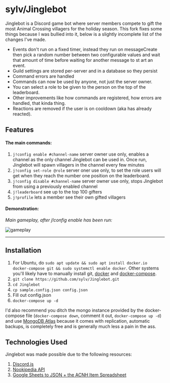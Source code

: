 # sylv/Jinglebot

Jinglebot is a Discord game bot where server members compete to gift the most Animal Crossing villagers for the holiday season. This fork fixes some things because I was bullied into it, below is a slightly incomplete list of the changes I've made.

- Events don't run on a fixed timer, instead they run on messageCreate then pick a random number between two configurable values and wait that amount of time before waiting for another message to st art an event.
- Guild settings are stored per-server and in a database so they persist
- Command errors are handled
- Commands can now be used by anyone, not just the server owner.
- You can select a role to be given to the person on the top of the leaderboard.
- Other improvements like how commands are registered, how errors are handled, that kinda thing.
- Reactions are removed if the user is on cooldown (aka has already reacted).

## Features

#### The main commands:

1. `j!config enable #channel-name` server owner use only, enables a channel as the only channel Jinglebot can be used in. Once run, Jinglebot will spawn villagers in the channel every few minutes
1. `j!config set-role @role` server oner use only, to set the role users will get when they reach the number one position on the leaderboard.
1. `j!config disable #channel-name` server owner use only, stops Jinglebot from using a previously enabled channel
1. `j!leaderboard` see up to the top 100 gifters
1. `j!profile` lets a member see their own gifted villagers

#### Demonstration:

_Main gameplay, after j!config enable has been run:_

![gameplay](https://imgur.com/ZcXyxyF.gif)

---

## Installation

1. For Ubuntu, do `sudo apt update && sudo apt install docker.io docker-compose git && sudo systemctl enable docker`. Other systems you'll likely have to manually install git, [docker](https://docs.docker.com/get-docker/) and [docker-compose](https://docs.docker.com/compose/install/).
1. `git clone https://github.com/sylv/Jinglebot.git`
1. `cd Jinglebot`
1. `cp sample.config.json config.json`
1. Fill out config.json
1. `docker-compose up -d`

I'd also recommend you ditch the mongo instance provided by the docker-compose file (`docker-compose down`, comment it out, `docker-compose up -d`) and use [MongoDB Atlas](https://www.mongodb.com/cloud/atlas) because it comes with replication, automatic backups, is completely free and is generally much less a pain in the ass.

## Technologies Used

Jinglebot was made possible due to the following resources:

1. [Discord.js](https://discord.js.org/#/)
1. [Nookipedia API](https://api.nookipedia.com/)
1. [Google Sheets to JSON + the ACNH Item Spreadsheet](https://github.com/acdb-team/google-sheets-to-json)
